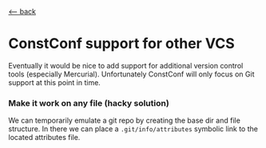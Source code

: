 <title>ConstConf other VCS</title>

[\<-- back](../)

# ConstConf support for other VCS

Eventually it would be nice to add support for additional version control tools
(especially Mercurial). Unfortunately ConstConf will only focus on Git support
at this point in time.

### Make it work on any file (hacky solution)

We can temporarily emulate a git repo by creating the base dir and file
structure. In there we can place a `.git/info/attributes` symbolic link to the
located attributes file.
